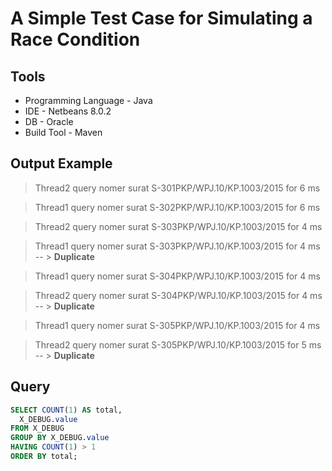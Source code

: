 A Simple Test Case for Simulating a Race Condition 
===================

Tools
-------------------
* Programming Language - Java
* IDE - Netbeans 8.0.2
* DB - Oracle
* Build Tool - Maven

Output Example
--------------------
>Thread2 query nomer surat S-301PKP/WPJ.10/KP.1003/2015 for 6 ms 

>Thread1 query nomer surat S-302PKP/WPJ.10/KP.1003/2015 for 6 ms 

>Thread2 query nomer surat S-303PKP/WPJ.10/KP.1003/2015 for 4 ms 

>Thread1 query nomer surat S-303PKP/WPJ.10/KP.1003/2015 for 4 ms  -- > **Duplicate**

>Thread1 query nomer surat S-304PKP/WPJ.10/KP.1003/2015 for 4 ms 

>Thread2 query nomer surat S-304PKP/WPJ.10/KP.1003/2015 for 4 ms  -- > **Duplicate**

>Thread1 query nomer surat S-305PKP/WPJ.10/KP.1003/2015 for 4 ms 

>Thread2 query nomer surat S-305PKP/WPJ.10/KP.1003/2015 for 5 ms  -- > **Duplicate**


Query
--------------------
``` sql
SELECT COUNT(1) AS total,
  X_DEBUG.value
FROM X_DEBUG
GROUP BY X_DEBUG.value
HAVING COUNT(1) > 1
ORDER BY total;
```
